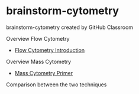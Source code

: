# brainstorm-cytometry
brainstorm-cytometry created by GitHub Classroom

Overview Flow Cytometry

- [Flow Cytometry Introduction](https://www.bu.edu/flow-cytometry/files/2010/10/BD-Flow-Cytom-Learning-Guide.pdf)





Overview Mass Cytometry


- [Mass Cytometry Primer](https://www.cell.com/action/showPdf?pii=S0092-8674%2816%2930410-X)





Comparison between the two techniques

